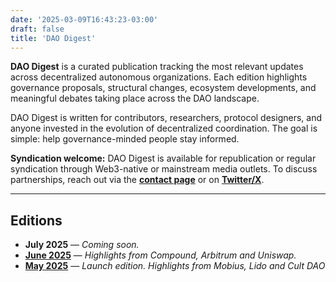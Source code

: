 ```yaml
---
date: '2025-03-09T16:43:23-03:00'
draft: false
title: 'DAO Digest'
---
```


**DAO Digest** is a curated publication tracking the most relevant updates across decentralized autonomous organizations. Each edition highlights governance proposals, structural changes, ecosystem developments, and meaningful debates taking place across the DAO landscape. 

DAO Digest is written for contributors, researchers, protocol designers, and anyone invested in the evolution of decentralized coordination. The goal is simple: help governance-minded people stay informed.

**Syndication welcome:** DAO Digest is available for republication or regular syndication through Web3-native or mainstream media outlets. To discuss partnerships, reach out via the [**contact page**](../contact/) or on [**Twitter/X**](https://x.com/lokapalxyz).

---

## Editions

- **July 2025** — _Coming soon._
- [**June 2025**](https://lokapal.substack.com/p/dao-digest-2-june-2025) — _Highlights from Compound, Arbitrum and Uniswap._
- [**May 2025**](https://lokapal.substack.com/p/dao-digest-1-may-2025) — _Launch edition. Highlights from Mobius, Lido and Cult DAO_  
